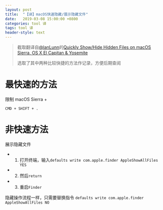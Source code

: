 ```yaml
---
layout: post
title:  "【译】macOS快速隐藏/展示隐藏文件"
date:   2019-03-08 15:00:00 +0800
categories: tool 译
tags: tool 译
header-style: text
---
```



>
> 截取翻译自[@lanLunn](https://twitter.com/IanLunn/)的[Quickly Show/Hide Hidden Files on macOS Sierra, OS X El Capitan & Yosemite](https://ianlunn.co.uk/articles/quickly-showhide-hidden-files-mac-os-x-mavericks/)
>
> 选取了其中两种比较快捷的方法作记录，方便后期查阅

# 最快速的方法

限制 macOS Sierra +

`CMD + SHIFT + .`


# 非快速方法

展示隐藏文件

* 1. 打开终端，输入`defaults write com.apple.finder AppleShowAllFiles YES`
* 2. 然后`return`
* 3. 重启`Finder`

隐藏操作流程一样，只需要替换指令
`defaults write com.apple.finder AppleShowAllFiles NO`

